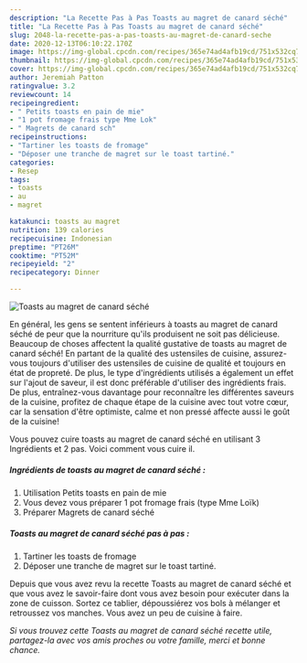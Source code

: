 ```yaml
---
description: "La Recette Pas à Pas Toasts au magret de canard séché"
title: "La Recette Pas à Pas Toasts au magret de canard séché"
slug: 2048-la-recette-pas-a-pas-toasts-au-magret-de-canard-seche
date: 2020-12-13T06:10:22.170Z
image: https://img-global.cpcdn.com/recipes/365e74ad4afb19cd/751x532cq70/toasts-au-magret-de-canard-seche-photo-principale-de-la-recette.jpg
thumbnail: https://img-global.cpcdn.com/recipes/365e74ad4afb19cd/751x532cq70/toasts-au-magret-de-canard-seche-photo-principale-de-la-recette.jpg
cover: https://img-global.cpcdn.com/recipes/365e74ad4afb19cd/751x532cq70/toasts-au-magret-de-canard-seche-photo-principale-de-la-recette.jpg
author: Jeremiah Patton
ratingvalue: 3.2
reviewcount: 14
recipeingredient:
- " Petits toasts en pain de mie"
- "1 pot fromage frais type Mme Lok"
- " Magrets de canard sch"
recipeinstructions:
- "Tartiner les toasts de fromage"
- "Déposer une tranche de magret sur le toast tartiné."
categories:
- Resep
tags:
- toasts
- au
- magret

katakunci: toasts au magret 
nutrition: 139 calories
recipecuisine: Indonesian
preptime: "PT26M"
cooktime: "PT52M"
recipeyield: "2"
recipecategory: Dinner

---
```



![Toasts au magret de canard séché](https://img-global.cpcdn.com/recipes/365e74ad4afb19cd/751x532cq70/toasts-au-magret-de-canard-seche-photo-principale-de-la-recette.jpg)

En général, les gens se sentent inférieurs à toasts au magret de canard séché de peur que la nourriture qu'ils produisent ne soit pas délicieuse. Beaucoup de choses affectent la qualité gustative de toasts au magret de canard séché! En partant de la qualité des ustensiles de cuisine, assurez-vous toujours d'utiliser des ustensiles de cuisine de qualité et toujours en état de propreté. De plus, le type d'ingrédients utilisés a également un effet sur l'ajout de saveur, il est donc préférable d'utiliser des ingrédients frais. De plus, entraînez-vous davantage pour reconnaître les différentes saveurs de la cuisine, profitez de chaque étape de la cuisine avec tout votre cœur, car la sensation d'être optimiste, calme et non pressé affecte aussi le goût de la cuisine!

<!--inarticleads1-->

Vous pouvez cuire toasts au magret de canard séché en utilisant 3 Ingrédients et 2 pas. Voici comment vous cuire il.

##### Ingrédients de toasts au magret de canard séché :

1. Utilisation  Petits toasts en pain de mie
1. Vous devez vous préparer 1 pot fromage frais (type Mme Loïk)
1. Préparer  Magrets de canard séché




<!--inarticleads2-->

##### Toasts au magret de canard séché pas à pas :

1. Tartiner les toasts de fromage
1. Déposer une tranche de magret sur le toast tartiné.




<!--inarticleads1-->

<p>
Depuis que vous avez revu la recette Toasts au magret de canard séché et que vous avez le savoir-faire dont vous avez besoin pour exécuter dans la zone de cuisson. Sortez ce tablier, dépoussiérez vos bols à mélanger et retroussez vos manches. Vous avez un peu de cuisine à faire.
</p>

<p>
<i>Si vous trouvez cette Toasts au magret de canard séché recette utile, partagez-la avec vos amis proches ou votre famille, merci et bonne chance.</i>
</p>
